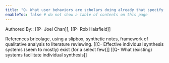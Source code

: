 ```yaml
---
title: "Q- What user behaviors are scholars doing already that specify structure for synthesis"
enableToc: false # do not show a table of contents on this page
---
```

Authored By:: [[P- Joel Chan]], [[P- Rob Haisfield]]

References bricolage, using a slipbox, synthetic notes, framework of qualitative analysis to literature reviewing. 
[[C- Effective individual synthesis systems (seem to mostly) exist (for a select few)]]
[[Q- What (existing) systems facilitate individual synthesis]]
